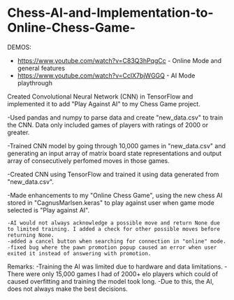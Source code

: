 # Chess-AI-and-Implementation-to-Online-Chess-Game- 
DEMOS:

- https://www.youtube.com/watch?v=C83Q3hPqgCc - Online Mode and general features
- https://www.youtube.com/watch?v=CclX7bjWGGQ - AI Mode playthrough

Created Convolutional Neural Network (CNN) in TensorFlow and implemented it to add "Play Against AI" to my Chess Game project. 

-Used pandas and numpy to parse data and create "new_data.csv" to train the CNN. Data only included games of players with ratings of 2000 or greater.

-Trained CNN model by going through 10,000 games in "new_data.csv" and generating an input array of matrix board state representations and output array of consecutively perfomed moves in those games.  

-Created CNN using TensorFlow and trained it using data generated from "new_data.csv".

-Made enhancements to my "Online Chess Game", using the new chess AI stored in "CagnusMarlsen.keras" to play against user when game mode selected is "Play against AI".

    -AI would not always acknowledge a possible move and return None due to limited training. I added a check for other possible moves before returning None. 
    -added a cancel button when searching for connection in "online" mode.
    -fixed bug where the pawn promotion popup caused an error when user exited it instead of answering with promotion. 

Remarks: 
-Training the AI was limited due to hardware and data limitations. 
-There were only 15,000 games I had of 2000+ elo players which could of caused overfitting and training the model took long.
-Due to this, the AI, does not always make the best decisions.


